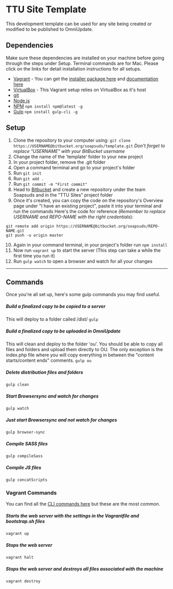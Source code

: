 # TTU Site Template
This development template can be used for any site being created or modified to be published to OmniUpdate.

## Dependencies
Make sure these dependencies are installed on your machine before going through the steps under Setup. Terminal commands are for Mac. Please click on the links for detail installation instructions for all setups.

+ [Vagrant](https://www.vagrantup.com/) - You can get the [installer package here](https://www.vagrantup.com/downloads.html) and [documentation here](https://www.vagrantup.com/docs/index.html)
+ [VirtualBox](https://www.virtualbox.org/wiki/Downloads) - This Vagrant setup relies on VirtualBox as it's host
+ [git](https://git-scm.com/book/en/v2/Getting-Started-Installing-Git)
+ [Node.js](https://docs.npmjs.com/getting-started/installing-node)
+ [NPM](https://docs.npmjs.com/getting-started/installing-node)
`npm install npm@latest -g`
+ [Gulp](http://gulpjs.com/)
`npm install gulp-cli -g`

## Setup
1. Clone the repository to your computer using:
`git clone https://USERNAME@bitbucket.org/soapsuds/template.git`
*Don't forget to replace "USERNAME" with your BitBucket username*
2. Change the name of the 'template' folder to your new project
3. In your project folder, remove the .git folder
4. Open a command terminal and go to your project's folder
5. Run `git init`
6. Run `git add .`
7. Run `git commit -m "First commit"`
8. Head to [Bitbucket](https://bitbucket.org/account/user/soapsuds/projects/TTU) and create a new repository under the team Soapsuds and in the "TTU Sites" project folder
9. Once it's created, you can copy the code on the repository's Overview page under "I have an existing project", paste it into your terminal and run the commands
Here's the code for reference (*Remember to replace USERNAME and REPO-NAME with the right credentials*):
```
git remote add origin https://USERNAME@bitbucket.org/soapsuds/REPO-NAME.git
git push -u origin master
```
10. Again in your command terminal, in your project's folder run `npm install`
11. Now run `vagrant up` to start the server (This step can take a while the first time you run it)
12. Run `gulp watch` to open a browser and watch for all your changes

---

## Commands
Once you're all set up, here's some gulp commands you may find useful.

##### Build a finalized copy to be copied to a server
This will deploy to a folder called /dist/
`gulp`

##### Build a finalized copy to be uploaded in OmniUpdate
This will clean and deploy to the folder 'ou'. You should be able to copy all files and folders and upload them directly to OU. The only exception is the index.php file where you will copy everything in between the "content starts/content ends" comments.
`gulp ou`

##### Delete distribution files and folders
`gulp clean`

##### Start Browsersync and watch for changes
`gulp watch`

##### Just start Browsersync and not watch for changes
`gulp browser-sync`

##### Compile SASS files
`gulp compileSass`

##### Compile JS files
`gulp concatScripts`

### Vagrant Commands
You can find all the [CLI commands here](https://www.vagrantup.com/docs/cli/) but these are the most common.

##### Starts the web server with the settings in the Vagrantfile and bootstrap.sh files
`vagrant up`

##### Stops the web server 
`vagrant halt`

##### Stops the web server and destroys all files associated with the machine
`vagrant destroy`
